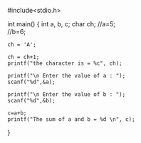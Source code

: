 #include<stdio.h>

int main()
{
    int a, b, c;
    char ch;
    //a=5;   
    //b=6;

    ch = 'A';

    ch = ch+1;
    printf("the character is = %c", ch);

    printf("\n Enter the value of a : ");
    scanf("%d",&a);

    printf("\n Enter the value of b : ");
    scanf("%d",&b);

    c=a+b;
    printf("The sum of a and b = %d \n", c);
}

